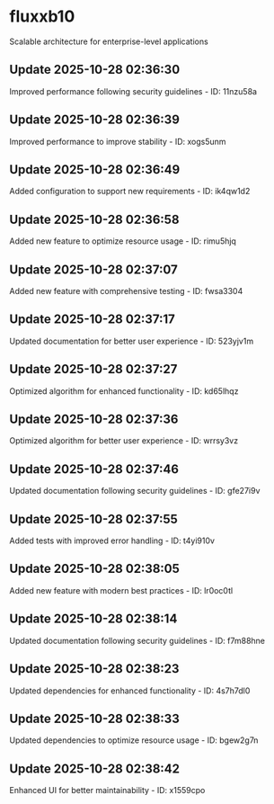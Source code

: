 # fluxxb10
Scalable architecture for enterprise-level applications

## Update 2025-10-28 02:36:30
Improved performance following security guidelines - ID: 11nzu58a


## Update 2025-10-28 02:36:39
Improved performance to improve stability - ID: xogs5unm


## Update 2025-10-28 02:36:49
Added configuration to support new requirements - ID: ik4qw1d2


## Update 2025-10-28 02:36:58
Added new feature to optimize resource usage - ID: rimu5hjq


## Update 2025-10-28 02:37:07
Added new feature with comprehensive testing - ID: fwsa3304


## Update 2025-10-28 02:37:17
Updated documentation for better user experience - ID: 523yjv1m


## Update 2025-10-28 02:37:27
Optimized algorithm for enhanced functionality - ID: kd65lhqz


## Update 2025-10-28 02:37:36
Optimized algorithm for better user experience - ID: wrrsy3vz


## Update 2025-10-28 02:37:46
Updated documentation following security guidelines - ID: gfe27i9v


## Update 2025-10-28 02:37:55
Added tests with improved error handling - ID: t4yi910v


## Update 2025-10-28 02:38:05
Added new feature with modern best practices - ID: lr0oc0tl


## Update 2025-10-28 02:38:14
Updated documentation following security guidelines - ID: f7m88hne


## Update 2025-10-28 02:38:23
Updated dependencies for enhanced functionality - ID: 4s7h7dl0


## Update 2025-10-28 02:38:33
Updated dependencies to optimize resource usage - ID: bgew2g7n


## Update 2025-10-28 02:38:42
Enhanced UI for better maintainability - ID: x1559cpo

